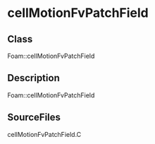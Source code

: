 # cellMotionFvPatchField 
## Class
Foam::cellMotionFvPatchField

## Description
Foam::cellMotionFvPatchField

## SourceFiles
cellMotionFvPatchField.C

